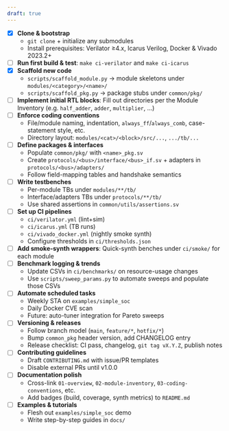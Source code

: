 ```yaml
---
draft: true
---
```

- [x] **Clone & bootstrap**
  - `git clone` + initialize any submodules
  - Install prerequisites: Verilator ≥4.x, Icarus Verilog, Docker & Vivado 2023.2+
- [ ] **Run first build & test**: `make ci-verilator` and `make ci-icarus`
- [x] **Scaffold new code**
  - `scripts/scaffold_module.py` → module skeletons under `modules/<category>/<name>/`
  - `scripts/scaffold_pkg.py` → package stubs under `common/pkg/`
- [ ] **Implement initial RTL blocks**: Fill out directories per the Module Inventory (e.g. `half_adder`, `adder`, `multiplier`, …)
- [ ] **Enforce coding conventions**
  - File/module naming, indentation, `always_ff`/`always_comb`, case-statement style, etc.
  - Directory layout: `modules/<cat>/<block>/src/...`, `.../tb/...`
- [ ] **Define packages & interfaces**
  - Populate `common/pkg/` with `<name>_pkg.sv`
  - Create `protocols/<bus>/interface/<bus>_if.sv` + adapters in `protocols/<bus>/adapters/`
  - Follow field-mapping tables and handshake semantics
- [ ] **Write testbenches**
  - Per-module TBs under `modules/**/tb/`
  - Interface/adapters TBs under `protocols/**/tb/`
  - Use shared assertions in `common/utils/assertions.sv`
- [ ] **Set up CI pipelines**
  - `ci/verilator.yml` (lint+sim)
  - `ci/icarus.yml` (TB runs)
  - `ci/vivado_docker.yml` (nightly smoke synth)
  - Configure thresholds in `ci/thresholds.json`
- [ ] **Add smoke-synth wrappers**: Quick-synth benches under `ci/smoke/` for each module
- [ ] **Benchmark logging & trends**
  - Update CSVs in `ci/benchmarks/` on resource-usage changes
  - Use `scripts/sweep_params.py` to automate sweeps and populate those CSVs
- [ ] **Automate scheduled tasks**
  - Weekly STA on `examples/simple_soc`
  - Daily Docker CVE scan
  - Future: auto-tuner integration for Pareto sweeps
- [ ] **Versioning & releases**
  - Follow branch model (`main`, `feature/*`, `hotfix/*`)
  - Bump `common_pkg` header version, add CHANGELOG entry
  - Release checklist: CI pass, changelog, `git tag vX.Y.Z`, publish notes
- [ ] **Contributing guidelines**
  - Draft `CONTRIBUTING.md` with issue/PR templates
  - Disable external PRs until v1.0.0
- [ ] **Documentation polish**
  - Cross-link `01-overview`, `02-module-inventory`, `03-coding-conventions`, etc.
  - Add badges (build, coverage, synth metrics) to `README.md`
- [ ] **Examples & tutorials**
  - Flesh out `examples/simple_soc` demo
  - Write step-by-step guides in `docs/`
